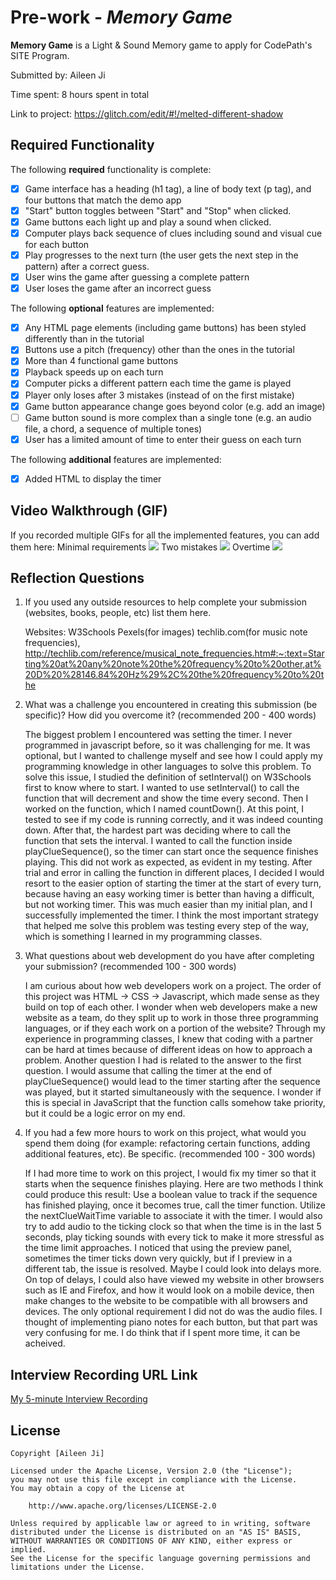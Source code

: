 # Pre-work - _Memory Game_

**Memory Game** is a Light & Sound Memory game to apply for CodePath's SITE Program.

Submitted by: Aileen Ji

Time spent: 8 hours spent in total

Link to project: https://glitch.com/edit/#!/melted-different-shadow

## Required Functionality

The following **required** functionality is complete:

- [x] Game interface has a heading (h1 tag), a line of body text (p tag), and four buttons that match the demo app
- [x] "Start" button toggles between "Start" and "Stop" when clicked.
- [x] Game buttons each light up and play a sound when clicked.
- [x] Computer plays back sequence of clues including sound and visual cue for each button
- [x] Play progresses to the next turn (the user gets the next step in the pattern) after a correct guess.
- [x] User wins the game after guessing a complete pattern
- [x] User loses the game after an incorrect guess

The following **optional** features are implemented:

- [x] Any HTML page elements (including game buttons) has been styled differently than in the tutorial
- [x] Buttons use a pitch (frequency) other than the ones in the tutorial
- [x] More than 4 functional game buttons
- [x] Playback speeds up on each turn
- [x] Computer picks a different pattern each time the game is played
- [x] Player only loses after 3 mistakes (instead of on the first mistake)
- [x] Game button appearance change goes beyond color (e.g. add an image)
- [ ] Game button sound is more complex than a single tone (e.g. an audio file, a chord, a sequence of multiple tones)
- [x] User has a limited amount of time to enter their guess on each turn

The following **additional** features are implemented:

- [x] Added HTML to display the timer

## Video Walkthrough (GIF)

If you recorded multiple GIFs for all the implemented features, you can add them here:
Minimal requirements
![](https://cdn.glitch.global/f6a836a5-1936-4b1d-8a79-93555fd508da/min_requirements.gif?v=1648600286818)
Two mistakes
![](https://cdn.glitch.global/f6a836a5-1936-4b1d-8a79-93555fd508da/overtime.gif?v=1648600338290)
Overtime
![](https://cdn.glitch.global/f6a836a5-1936-4b1d-8a79-93555fd508da/two_mistakes.gif?v=1648600344618)

## Reflection Questions

1. If you used any outside resources to help complete your submission (websites, books, people, etc) list them here.

   Websites:
   W3Schools
   Pexels(for images)
   techlib.com(for music note frequencies), http://techlib.com/reference/musical_note_frequencies.htm#:~:text=Starting%20at%20any%20note%20the%20frequency%20to%20other,at%20D%20%28146.84%20Hz%29%2C%20the%20frequency%20to%20the

2. What was a challenge you encountered in creating this submission (be specific)? How did you overcome it? (recommended 200 - 400 words)

   The biggest problem I encountered was setting the timer. I never programmed in javascript before, so it was challenging for me. It was optional, but I wanted to challenge myself and see how I could apply my programming knowledge in other languages to solve this problem. To solve this issue, I studied the definition of setInterval() on W3Schools first to know where to start. I wanted to use setInterval() to call the function that will decrement and show the time every second. Then I worked on the function, which I named countDown(). At this point, I tested to see if my code is running correctly, and it was indeed counting down. After that, the hardest part was deciding where to call the function that sets the interval. I wanted to call the function inside playClueSequence(), so the timer can start once the sequence finishes playing. This did not work as expected, as evident in my testing. After trial and error in calling the function in different places, I decided I would resort to the easier option of starting the timer at the start of every turn, because having an easy working timer is better than having a difficult, but not working timer. This was much easier than my initial plan, and I successfully implemented the timer. I think the most important strategy that helped me solve this problem was testing every step of the way, which is something I learned in my programming classes.

3. What questions about web development do you have after completing your submission? (recommended 100 - 300 words)

   I am curious about how web developers work on a project. The order of this project was HTML -> CSS -> Javascript, which made sense as they build on top of each other. I wonder when web developers make a new website as a team, do they split up to work in those three programming languages, or if they each work on a portion of the website? Through my experience in programming classes, I knew that coding with a partner can be hard at times because of different ideas on how to approach a problem.
   Another question I had is related to the answer to the first question. I would assume that calling the timer at the end of playClueSequence() would lead to the timer starting after the sequence was played, but it started simultaneously with the sequence. I wonder if this is special in JavaScript that the function calls somehow take priority, but it could be a logic error on my end.

4. If you had a few more hours to work on this project, what would you spend them doing (for example: refactoring certain functions, adding additional features, etc). Be specific. (recommended 100 - 300 words)
   
   If I had more time to work on this project, I would fix my timer so that it starts when the sequence finishes playing. Here are two methods I think could produce this result:
   Use a boolean value to track if the sequence has finished playing, once it becomes true, call the timer function.
   Utilize the nextClueWaitTime variable to associate it with the timer.
   I would also try to add audio to the ticking clock so that when the time is in the last 5 seconds, play ticking sounds with every tick to make it more stressful as the time limit approaches.
   I noticed that using the preview panel, sometimes the timer ticks down very quickly, but if I preview in a different tab, the issue is resolved. Maybe I could look into delays more.
   On top of delays, I could also have viewed my website in other browsers such as IE and Firefox, and how it would look on a mobile device, then make changes to the website to be compatible with all browsers and devices.
   The only optional requirement I did not do was the audio files. I thought of implementing piano notes for each button, but that part was very confusing for me. I do think that if I spent more time, it can be acheived.

## Interview Recording URL Link

[My 5-minute Interview Recording](https://loom.com/share/002ac26b717d411daf9ff4dd1d7179e0)

## License

    Copyright [Aileen Ji]

    Licensed under the Apache License, Version 2.0 (the "License");
    you may not use this file except in compliance with the License.
    You may obtain a copy of the License at

        http://www.apache.org/licenses/LICENSE-2.0

    Unless required by applicable law or agreed to in writing, software
    distributed under the License is distributed on an "AS IS" BASIS,
    WITHOUT WARRANTIES OR CONDITIONS OF ANY KIND, either express or implied.
    See the License for the specific language governing permissions and
    limitations under the License.
